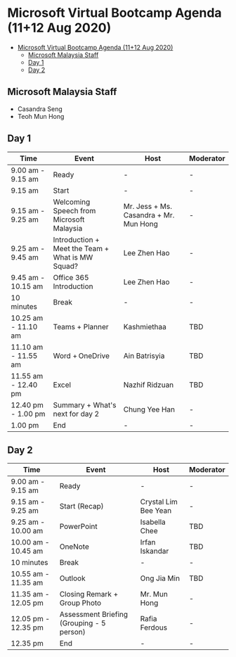 # Microsoft Virtual Bootcamp Agenda (11+12 Aug 2020)

- [Microsoft Virtual Bootcamp Agenda (11+12 Aug 2020)](#microsoft-virtual-bootcamp-agenda-1112-aug-2020)
  - [Microsoft Malaysia Staff](#microsoft-malaysia-staff)
  - [Day 1](#day-1)
  - [Day 2](#day-2)

## Microsoft Malaysia Staff
- Casandra Seng
- Teoh Mun Hong

## Day 1
Time | Event | Host | Moderator
------- | ------- | ------- | -------
9.00 am - 9.15 am  | Ready | - | -
9.15 am | Start | - | -
9.15 am - 9.25 am  | Welcoming Speech from Microsoft Malaysia | Mr. Jess + Ms. Casandra + Mr. Mun Hong | -
9.25 am - 9.45 am  | Introduction + Meet the Team + What is MW Squad? | Lee Zhen Hao | -
9.45 am - 10.15 am  | Office 365 Introduction | Lee Zhen Hao | -
10 minutes  | Break | - | -
10.25 am - 11.10 am  | Teams + Planner | Kashmiethaa | TBD
11.10 am - 11.55 am  | Word + OneDrive | Ain Batrisyia | TBD
11.55 am - 12.40 pm  | Excel | Nazhif Ridzuan | TBD
12.40 pm - 1.00 pm | Summary + What's next for day 2 | Chung Yee Han | -
1.00 pm | End | - | -

## Day 2
Time | Event | Host | Moderator
------- | ------- | ------- | -------
9.00 am - 9.15 am  | Ready | - | -
9.15 am - 9.25 am | Start (Recap) | Crystal Lim Bee Yean | - | -
9.25 am - 10.00 am  | PowerPoint | Isabella Chee | TBD
10.00 am - 10.45 am  | OneNote | Irfan Iskandar | TBD
10 minutes | Break | - | -
10.55 am - 11.35 am  | Outlook | Ong Jia Min | TBD
11.35 am - 12.05 pm  | Closing Remark + Group Photo | Mr. Mun Hong | -
12.05 pm - 12.35 pm  | Assessment Briefing (Grouping - 5 person) | Rafia Ferdous | -
12.35 pm | End | - | -

